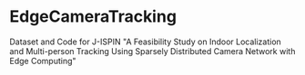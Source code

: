 # EdgeCameraTracking
Dataset and Code for J-ISPIN "A Feasibility Study on Indoor Localization and Multi-person Tracking Using Sparsely Distributed Camera Network with Edge Computing"
